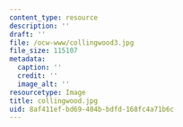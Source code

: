 ```yaml
---
content_type: resource
description: ''
draft: ''
file: /ocw-www/collingwood3.jpg
file_size: 115107
metadata:
  caption: ''
  credit: ''
  image_alt: ''
resourcetype: Image
title: collingwood.jpg
uid: 8af411ef-bd69-404b-bdfd-168fc4a71b6c
---
```

